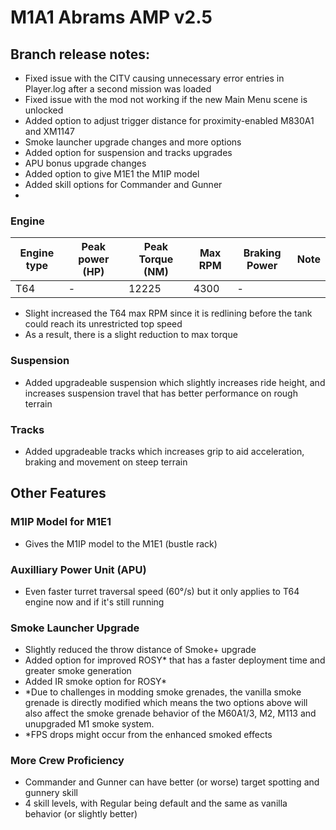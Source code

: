 # M1A1 Abrams AMP v2.5

## Branch release notes:
<p>
	<ul> 
		<li>Fixed issue with the CITV causing unnecessary error entries in Player.log after a second mission was loaded</li>
		<li>Fixed issue with the mod not working if the new Main Menu scene is unlocked</li>
		<li>Added option to adjust trigger distance for proximity-enabled M830A1 and XM1147</li>
		<li>Smoke launcher upgrade changes and more options</li>
		<li>Added option for suspension and tracks upgrades</li>
		<li>APU bonus upgrade changes</li>
		<li>Added option to give M1E1 the M1IP model</li>
		<li>Added skill options for Commander and Gunner</li>
		<li></li>
	</ul>
</p>

### Engine
| Engine type  | Peak power (HP) | Peak Torque (NM) | Max RPM | Braking Power | Note |
| ------------- | ------------- | ------------- | ------------- | ------------- | ------------- | 
| T64 | - | 12225 | 4300 | - |  | 
<p>
	<ul> 
		<li>Slight increased the T64 max RPM since it is redlining before the tank could reach its unrestricted top speed</li>
		<li>As a result, there is a slight reduction to max torque</li>
	</ul>
</p>


### Suspension
<p>
	<ul> 
		<li>Added upgradeable suspension which slightly increases ride height, and increases suspension travel that has better performance on rough terrain </li>
	</ul>
</p>


### Tracks
<p>
	<ul> 
		<li>Added upgradeable tracks which increases grip to aid acceleration, braking and movement on steep terrain</li>
	</ul>
</p>

## Other Features
### M1IP Model for M1E1
<p>
	<ul> 
		<li>Gives the M1IP model to the M1E1 (bustle rack)</li>
	</ul>
</p>

### Auxilliary Power Unit (APU)
<p>
	<ul> 
		<li>Even faster turret traversal speed (60°/s) but it only applies to T64 engine now and if it's still running</li>
	</ul>
</p>

### Smoke Launcher Upgrade
<p>
	<ul> 
		<li>Slightly reduced the throw distance of Smoke+ upgrade</li>
		<li>Added option for improved ROSY* that has a faster deployment time and greater smoke generation</li>
		<li>Added IR smoke option for ROSY*</li>
		<li>*Due to challenges in modding smoke grenades, the vanilla smoke grenade is directly modified which means the two options above will also affect the smoke grenade behavior of the M60A1/3, M2, M113 and unupgraded M1 smoke system.</li>
		<li>*FPS drops might occur from the enhanced smoked effects</li>
	</ul>
</p>

### More Crew Proficiency
<p>
	<ul> 
		<li>Commander and Gunner can have better (or worse) target spotting and gunnery skill</li>
		<li>4 skill levels, with Regular being default and the same as vanilla behavior (or slightly better)</li>
	</ul>
</p>
